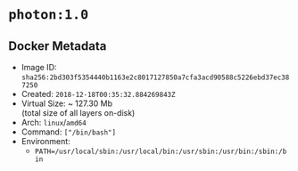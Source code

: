 # `photon:1.0`

## Docker Metadata

- Image ID: `sha256:2bd303f5354440b1163e2c8017127850a7cfa3acd90588c5226ebd37ec387250`
- Created: `2018-12-18T00:35:32.884269843Z`
- Virtual Size: ~ 127.30 Mb  
  (total size of all layers on-disk)
- Arch: `linux`/`amd64`
- Command: `["/bin/bash"]`
- Environment:
  - `PATH=/usr/local/sbin:/usr/local/bin:/usr/sbin:/usr/bin:/sbin:/bin`
